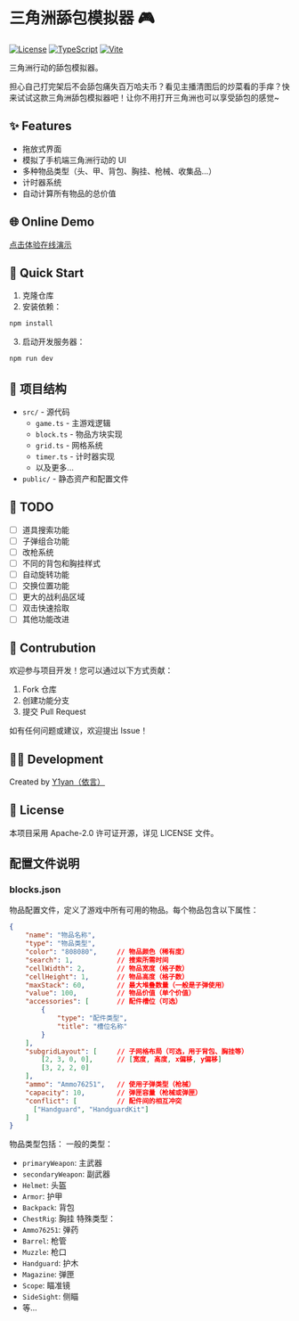 # 三角洲舔包模拟器 🎮

[![License](https://img.shields.io/badge/license-Apache--2.0-blue.svg)](LICENSE)
[![TypeScript](https://img.shields.io/badge/TypeScript-5.7-blue)](package.json)
[![Vite](https://img.shields.io/badge/Vite-6.2-green)](package.json)

三角洲行动的舔包模拟器。

担心自己打完架后不会舔包痛失百万哈夫币？看见主播清图后的炒菜看的手痒？快来试试这款三角洲舔包模拟器吧！让你不用打开三角洲也可以享受舔包的感觉\~

## ✨ Features

- 拖放式界面
- 模拟了手机端三角洲行动的 UI
- 多种物品类型（头、甲、背包、胸挂、枪械、收集品...）
- 计时器系统
- 自动计算所有物品的总价值

## 🌐 Online Demo

[点击体验在线演示](https://df.y1yan.com)

## 🚀 Quick Start

1. 克隆仓库
2. 安装依赖：
```bash
npm install
```
3. 启动开发服务器：
```bash
npm run dev
```

## 📁 项目结构

- `src/` - 源代码
  - `game.ts` - 主游戏逻辑
  - `block.ts` - 物品方块实现
  - `grid.ts` - 网格系统
  - `timer.ts` - 计时器实现
  - 以及更多...
- `public/` - 静态资产和配置文件

## 📝 TODO

- [ ] 道具搜索功能
- [ ] 子弹组合功能
- [ ] 改枪系统
- [ ] 不同的背包和胸挂样式
- [ ] 自动旋转功能
- [ ] 交换位置功能
- [ ] 更大的战利品区域
- [ ] 双击快速拾取
- [ ] 其他功能改进

## 🤝 Contrubution

欢迎参与项目开发！您可以通过以下方式贡献：
1. Fork 仓库
2. 创建功能分支
3. 提交 Pull Request

如有任何问题或建议，欢迎提出 Issue！

## 👨‍💻 Development

Created by [Y1yan（依言）](https://github.com/panedioic)

## 📄 License

本项目采用 Apache-2.0 许可证开源，详见 LICENSE 文件。

## 配置文件说明

### blocks.json

物品配置文件，定义了游戏中所有可用的物品。每个物品包含以下属性：

```json
{
    "name": "物品名称",
    "type": "物品类型",
    "color": "808080",     // 物品颜色（稀有度）
    "search": 1,           // 搜索所需时间
    "cellWidth": 2,        // 物品宽度（格子数）
    "cellHeight": 1,       // 物品高度（格子数）
    "maxStack": 60,        // 最大堆叠数量（一般是子弹使用）
    "value": 100,          // 物品价值（单个价值）
    "accessories": [       // 配件槽位（可选）
        {
            "type": "配件类型",
            "title": "槽位名称"
        }
    ],
    "subgridLayout": [     // 子网格布局（可选，用于背包、胸挂等）
        [2, 3, 0, 0],      // [宽度, 高度, x偏移, y偏移]
        [3, 2, 2, 0]
    ],
    "ammo": "Ammo76251",   // 使用子弹类型（枪械）
    "capacity": 10,        // 弹匣容量（枪械或弹匣）
    "conflict": [          // 配件间的相互冲突
      ["Handguard", "HandguardKit"]
    ]
}
```

物品类型包括：
一般的类型：
- `primaryWeapon`: 主武器
- `secondaryWeapon`: 副武器
- `Helmet`: 头盔
- `Armor`: 护甲
- `Backpack`: 背包
- `ChestRig`: 胸挂
特殊类型：
- `Ammo76251`: 弹药
- `Barrel`: 枪管
- `Muzzle`: 枪口
- `Handguard`: 护木
- `Magazine`: 弹匣
- `Scope`: 瞄准镜
- `SideSight`: 侧瞄
- 等...
